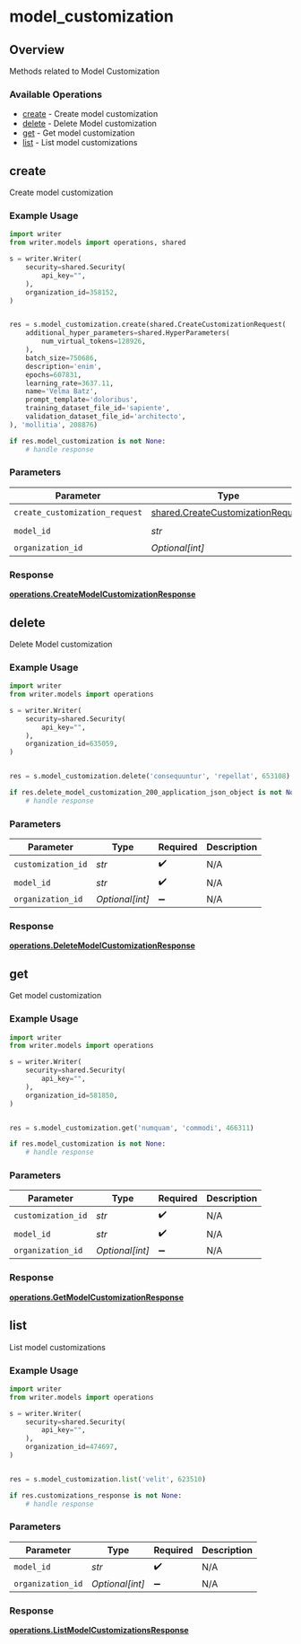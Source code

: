 # model_customization

## Overview

Methods related to Model Customization

### Available Operations

* [create](#create) - Create model customization
* [delete](#delete) - Delete Model customization
* [get](#get) - Get model customization
* [list](#list) - List model customizations

## create

Create model customization

### Example Usage

```python
import writer
from writer.models import operations, shared

s = writer.Writer(
    security=shared.Security(
        api_key="",
    ),
    organization_id=358152,
)


res = s.model_customization.create(shared.CreateCustomizationRequest(
    additional_hyper_parameters=shared.HyperParameters(
        num_virtual_tokens=128926,
    ),
    batch_size=750686,
    description='enim',
    epochs=607831,
    learning_rate=3637.11,
    name='Velma Batz',
    prompt_template='doloribus',
    training_dataset_file_id='sapiente',
    validation_dataset_file_id='architecto',
), 'mollitia', 208876)

if res.model_customization is not None:
    # handle response
```

### Parameters

| Parameter                                                                              | Type                                                                                   | Required                                                                               | Description                                                                            |
| -------------------------------------------------------------------------------------- | -------------------------------------------------------------------------------------- | -------------------------------------------------------------------------------------- | -------------------------------------------------------------------------------------- |
| `create_customization_request`                                                         | [shared.CreateCustomizationRequest](../../models/shared/createcustomizationrequest.md) | :heavy_check_mark:                                                                     | N/A                                                                                    |
| `model_id`                                                                             | *str*                                                                                  | :heavy_check_mark:                                                                     | N/A                                                                                    |
| `organization_id`                                                                      | *Optional[int]*                                                                        | :heavy_minus_sign:                                                                     | N/A                                                                                    |


### Response

**[operations.CreateModelCustomizationResponse](../../models/operations/createmodelcustomizationresponse.md)**


## delete

Delete Model customization

### Example Usage

```python
import writer
from writer.models import operations

s = writer.Writer(
    security=shared.Security(
        api_key="",
    ),
    organization_id=635059,
)


res = s.model_customization.delete('consequuntur', 'repellat', 653108)

if res.delete_model_customization_200_application_json_object is not None:
    # handle response
```

### Parameters

| Parameter          | Type               | Required           | Description        |
| ------------------ | ------------------ | ------------------ | ------------------ |
| `customization_id` | *str*              | :heavy_check_mark: | N/A                |
| `model_id`         | *str*              | :heavy_check_mark: | N/A                |
| `organization_id`  | *Optional[int]*    | :heavy_minus_sign: | N/A                |


### Response

**[operations.DeleteModelCustomizationResponse](../../models/operations/deletemodelcustomizationresponse.md)**


## get

Get model customization

### Example Usage

```python
import writer
from writer.models import operations

s = writer.Writer(
    security=shared.Security(
        api_key="",
    ),
    organization_id=581850,
)


res = s.model_customization.get('numquam', 'commodi', 466311)

if res.model_customization is not None:
    # handle response
```

### Parameters

| Parameter          | Type               | Required           | Description        |
| ------------------ | ------------------ | ------------------ | ------------------ |
| `customization_id` | *str*              | :heavy_check_mark: | N/A                |
| `model_id`         | *str*              | :heavy_check_mark: | N/A                |
| `organization_id`  | *Optional[int]*    | :heavy_minus_sign: | N/A                |


### Response

**[operations.GetModelCustomizationResponse](../../models/operations/getmodelcustomizationresponse.md)**


## list

List model customizations

### Example Usage

```python
import writer
from writer.models import operations

s = writer.Writer(
    security=shared.Security(
        api_key="",
    ),
    organization_id=474697,
)


res = s.model_customization.list('velit', 623510)

if res.customizations_response is not None:
    # handle response
```

### Parameters

| Parameter          | Type               | Required           | Description        |
| ------------------ | ------------------ | ------------------ | ------------------ |
| `model_id`         | *str*              | :heavy_check_mark: | N/A                |
| `organization_id`  | *Optional[int]*    | :heavy_minus_sign: | N/A                |


### Response

**[operations.ListModelCustomizationsResponse](../../models/operations/listmodelcustomizationsresponse.md)**

